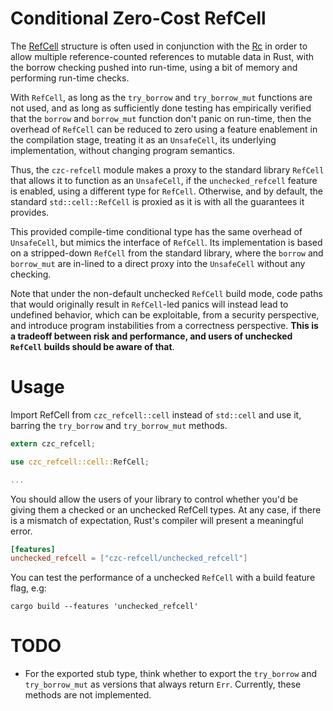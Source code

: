 # Conditional Zero-Cost RefCell

The [RefCell](https://doc.rust-lang.org/std/cell/struct.RefCell.html) structure is often used in conjunction with the [Rc](https://doc.rust-lang.org/std/rc/struct.Rc.html) in order to allow multiple reference-counted references to mutable data in Rust, with the borrow checking pushed into run-time, using a bit of memory and performing run-time checks.

With `RefCell`, as long as the `try_borrow` and `try_borrow_mut` functions are not used, and as long as sufficiently done testing has empirically verified that the `borrow` and `borrow_mut` function don't panic on run-time, then the overhead of `RefCell` can be reduced to zero using a feature enablement in the compilation stage, treating it as an `UnsafeCell`, its underlying implementation, without changing program semantics.

Thus, the `czc-refcell` module makes a proxy to the standard library `RefCell` that allows it to function as an `UnsafeCell`, if the `unchecked_refcell` feature is enabled, using a different type for `RefCell`. Otherwise, and by default, the standard `std::cell::RefCell` is proxied as it is with all the guarantees it provides.

This provided compile-time conditional type has the same overhead of `UnsafeCell`, but mimics the interface of `RefCell`. Its implementation is based on a stripped-down `RefCell` from the standard library, where the `borrow` and `borrow_mut` are in-lined to a direct proxy into the `UnsafeCell` without any checking.

Note that under the non-default unchecked `RefCell` build mode, code paths that would originally result in `RefCell`-led panics will instead lead to undefined behavior, which can be exploitable, from a security perspective, and introduce program instabilities from a correctness perspective. **This is a tradeoff between risk and performance, and users of unchecked `RefCell` builds should be aware of that**.

# Usage

Import RefCell from `czc_refcell::cell` instead of `std::cell` and use it, barring the `try_borrow` and `try_borrow_mut` methods.

```rust
extern czc_refcell;

use czc_refcell::cell::RefCell;

...
```

You should allow the users of your library to control whether you'd be giving them a checked or an unchecked RefCell types. At any case, if there is a mismatch of expectation, Rust's compiler will present a meaningful error.

```toml
[features]
unchecked_refcell = ["czc-refcell/unchecked_refcell"]
```

You can test the performance of a unchecked `RefCell` with a build feature flag, e.g:

```shell
cargo build --features 'unchecked_refcell'
```

# TODO

* For the exported stub type, think whether to export the `try_borrow` and `try_borrow_mut` as versions that always return `Err`. Currently, these methods are not implemented.
